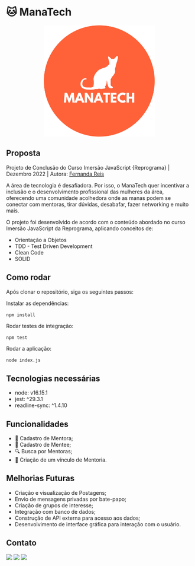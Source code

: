 # 🐱 ManaTech

<div align="center">
  <img width="300" height="300" src="logo.png" alt="logo manatech"/>
</div>


## Proposta

Projeto de Conclusão do Curso Imersão JavaScript {Reprograma} | Dezembro 2022 | Autora: [Fernanda Reis](https://github.com/fernanda-reis)

A área de tecnologia é desafiadora. Por isso, o ManaTech quer incentivar a inclusão e o desenvolvimento profissional das mulheres da área, oferecendo uma comunidade acolhedora onde as manas podem se conectar com mentoras, tirar dúvidas, desabafar, fazer networking e muito mais.

O projeto foi desenvolvido de acordo com o conteúdo abordado no curso Imersão JavaScript da Reprograma, aplicando conceitos de:

- Orientação a Objetos
- TDD - Test Driven Development
- Clean Code
- SOLID

## Como rodar

Após clonar o repositório, siga os seguintes passos:

Instalar as dependências:
```
npm install
```
Rodar testes de integração:
```javascript
npm test
```
Rodar a aplicação:
```
node index.js
```

## Tecnologias necessárias

- node: v16.15.1
- jest: ^29.3.1
- readline-sync: ^1.4.10

## Funcionalidades

- 🦋 Cadastro de Mentora;
- 🐛 Cadastro de Mentee;
- 🔍 Busca por Mentoras; 
- 🤝 Criação de um vínculo de Mentoria.

## Melhorias Futuras

- Criação e visualização de Postagens;
- Envio de mensagens privadas por bate-papo;
- Criação de grupos de interesse;
- Integração com banco de dados;
- Construção de API externa para acesso aos dados;
- Desenvolvimento de interface gráfica para interação com o usuário.

## Contato

  <div>
    <a href="https://www.linkedin.com/in/fernanda-sreis/" target="_blank"><img src="https://img.shields.io/badge/-LinkedIn-%230077B5?style=for-the-badge&logo=linkedin&logoColor=white" target="_blank"></a>  
  <a href = "https://github.com/fernanda-reis"><img src="https://img.shields.io/badge/GitHub-black?style=for-the-badge&logo=github&logoColor=white" target="_blank"></a>
   <a href = "mailto:fernandasoares.reis1@gmail.com"><img src="https://img.shields.io/badge/Gmail-D14836?style=for-the-badge&logo=gmail&logoColor=white" target="_blank"></a>
 </div>
